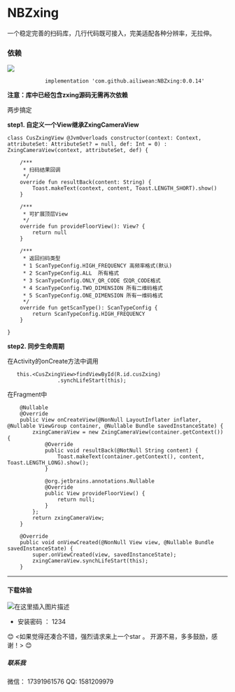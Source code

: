 #  NBZxing
 一个稳定完善的扫码库，几行代码既可接入，完美适配各种分辨率，无拉伸。

### 依赖

[![](https://imgconvert.csdnimg.cn/aHR0cHM6Ly9qaXRwYWNrLmlvL3YvYWlsaXdlYW4vTkJaeGluZy5zdmc?x-oss-process=image/format,png)](https://jitpack.io/#ailiwean/NBZxing)


```
	        implementation 'com.github.ailiwean:NBZxing:0.0.14'

```
**注意：库中已经包含zxing源码无需再次依赖**


两步搞定

 **step1.  自定义一个View继承ZxingCameraView**
			
```
class CusZxingView @JvmOverloads constructor(context: Context, attributeSet: AttributeSet? = null, def: Int = 0) : ZxingCameraView(context, attributeSet, def) {
	
    /***
     * 扫码结果回调
     */
    override fun resultBack(content: String) {
        Toast.makeText(context, content, Toast.LENGTH_SHORT).show()
    }

    /***
     * 可扩展顶层View
     */
    override fun provideFloorView(): View? {
        return null
    }

    /***
     * 返回扫码类型
     * 1 ScanTypeConfig.HIGH_FREQUENCY 高频率格式(默认)
     * 2 ScanTypeConfig.ALL  所有格式
     * 3 ScanTypeConfig.ONLY_QR_CODE 仅QR_CODE格式
     * 4 ScanTypeConfig.TWO_DIMENSION 所有二维码格式
     * 5 ScanTypeConfig.ONE_DIMENSION 所有一维码格式
     */
    override fun getScanType(): ScanTypeConfig {
        return ScanTypeConfig.HIGH_FREQUENCY
    }

}
```

 **step2.  同步生命周期**

在Activity的onCreate方法中调用

```
   this.<CusZxingView>findViewById(R.id.cusZxing)
                .synchLifeStart(this);
```

在Fragment中
```
    @Nullable
    @Override
    public View onCreateView(@NonNull LayoutInflater inflater, @Nullable ViewGroup container, @Nullable Bundle savedInstanceState) {
        zxingCameraView = new ZxingCameraView(container.getContext()) {
            @Override
            public void resultBack(@NotNull String content) {
                Toast.makeText(container.getContext(), content, Toast.LENGTH_LONG).show();
            }

            @org.jetbrains.annotations.Nullable
            @Override
            public View provideFloorView() {
                return null;
            }
        };
        return zxingCameraView;
    }

    @Override
    public void onViewCreated(@NonNull View view, @Nullable Bundle savedInstanceState) {
        super.onViewCreated(view, savedInstanceState);
        zxingCameraView.synchLifeStart(this);
    }
```

-------

#### 下载体验
![在这里插入图片描述](https://imgconvert.csdnimg.cn/aHR0cHM6Ly93d3cucGd5ZXIuY29tL2FwcC9xcmNvZGUvaWlabg?x-oss-process=image/format,png)
 - 安装密码 ： 1234

😊 <如果觉得还凑合不错，强烈请求来上一个star 。 开源不易，多多鼓励，感谢！>  😊
##### 联系我
微信： 17391961576
QQ:  1581209979
